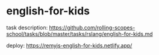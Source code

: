 # english-for-kids

task description: https://github.com/rolling-scopes-school/tasks/blob/master/tasks/rslang/english-for-kids.md

deploy: https://remyjs-english-for-kids.netlify.app/